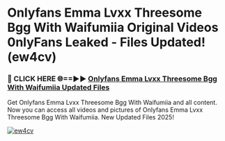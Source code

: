 # Onlyfans Emma Lvxx Threesome Bgg With Waifumiia Original Videos 0nlyFans Leaked - Files Updated! (ew4cv)

<h3>🔴 CLICK HERE 🌐==►► <a href="https://tinyurl.com/3hn5wdd3" rel="nofollow">Onlyfans Emma Lvxx Threesome Bgg With Waifumiia Updated Files</a></h3>

Get Onlyfans Emma Lvxx Threesome Bgg With Waifumiia and all content. Now you can access all videos and pictures of Onlyfans Emma Lvxx Threesome Bgg With Waifumiia. New Updated Files 2025!

[![ew4cv](https://i.imgur.com/4HnBqBT.gif)](https://tinyurl.com/3hn5wdd3)
